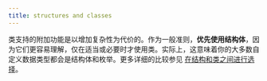 ```yaml
---
title: structures and classes
---
```


类支持的附加功能是以增加复杂性为代价的。作为一般准则，**优先使用结构体**，因为它们更容易理解，仅在适当或必要时才使用类。实际上，这意味着你的大多数自定义数据类型都会是结构体和枚举。更多详细的比较参见 [在结构和类之间进行选择](https://developer.apple.com/documentation/swift/choosing_between_structures_and_classes)。



